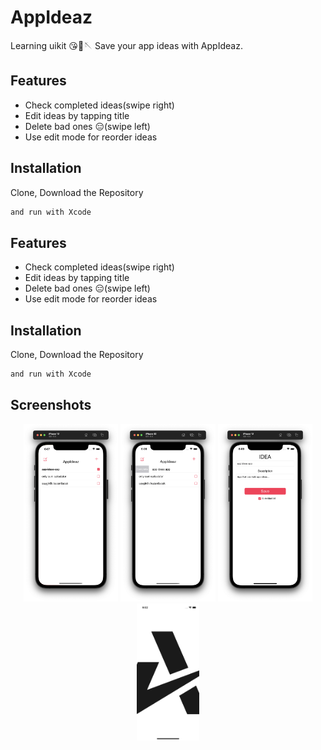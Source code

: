 
# AppIdeaz

Learning uikit 😘🧵🪡
Save your app ideas with AppIdeaz. 



## Features

- Check completed ideas(swipe right)
- Edit ideas by tapping title
- Delete bad ones 😑(swipe left)
- Use edit mode for reorder ideas 


## Installation

Clone, Download the Repository

```bash
and run with Xcode
```
    

## Features

- Check completed ideas(swipe right)
- Edit ideas by tapping title
- Delete bad ones 😑(swipe left)
- Use edit mode for reorder ideas 


## Installation

Clone, Download the Repository

```bash
and run with Xcode
```
    

## Screenshots

<p align="center">
  <img alt="AppIdeaz" src="https://raw.githubusercontent.com/FMSS-IOS-Patika-Bootcamp/homework-1-aybarska/main/ScreenShots/1.png?token=GHSAT0AAAAAABTX53GBQP7DXXPIP3XYIRTGYY4TR2Q" width="30%">

  <img alt="AppIdeaz" src="https://raw.githubusercontent.com/FMSS-IOS-Patika-Bootcamp/homework-1-aybarska/main/ScreenShots/2.png?token=GHSAT0AAAAAABTX53GBOKDXWG5QJXJMFMREYY4TUOA" width="30%">
   
  <img alt="AppIdeaz" src="https://raw.githubusercontent.com/FMSS-IOS-Patika-Bootcamp/homework-1-aybarska/main/ScreenShots/4.png?token=GHSAT0AAAAAABTX53GBM357VIJX6GAJZKKIYY4TVUA" width="30%">
      
  <img alt="AppIdeaz" src="https://raw.githubusercontent.com/FMSS-IOS-Patika-Bootcamp/homework-1-aybarska/main/ScreenShots/launch.png?token=GHSAT0AAAAAABTX53GBO5EF6K73KO4U4HFMYY4TWDQ" width="20%">
</p>
